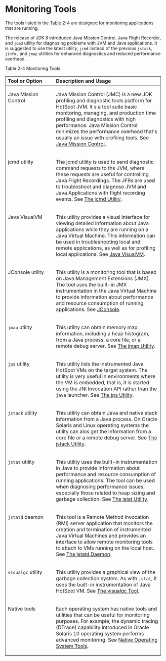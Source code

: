 

<div id="JSTGD249"><a id="BABFCEEB" name="BABFCEEB">
<div class="smallpagetitle"><h1>Monitoring Tools</h1></div>
</a><p><a id="BABFCEEB" name="BABFCEEB">The tools listed in the </a><a href="#BABFCEHE">Table 2-4</a> are designed for monitoring applications that are running.</p>
<p>The release of JDK 8 introduced Java Mission Control, Java Flight Recorder, and <code dir="ltr">jcmd</code> utility for diagnosing problems with JVM and Java applications. It is suggested to use the latest utility, <code dir="ltr">jcmd</code> instead of the previous <code dir="ltr">jstack</code>, <code dir="ltr">jinfo,</code> and <code dir="ltr">jmap</code> utilities for enhanced diagnostics and reduced performance overhead.</p>
<div id="JSTGD250"><a id="sthref29" name="sthref29"></a><a id="BABFCEHE" name="BABFCEHE">
<p>Table 2-4 Monitoring Tools</p>
<table border="1" cellpadding="3" cellspacing="0" dir="ltr" frame="hsides" rules="groups" summary="This table contains a list of tools and options for monitoring running applications and detect problems that occur between the application and the Java HotSpot VM, with their descriptions." title="Monitoring Tools" width="100%">
<colgroup><col width="31%">
<col width="*">
</colgroup><thead>
<tr align="left" valign="top">
<th align="left" id="r1c1-t11" valign="bottom">Tool or Option</th>
<th align="left" id="r1c2-t11" valign="bottom">Description and Usage</th>
</tr>
</thead>
<tbody>
<tr align="left" valign="top">
<td align="left" headers="r1c1-t11" id="r2c1-t11">
<p>Java Mission Control</p>
</td>
<td align="left" headers="r2c1-t11 r1c2-t11">
<p>Java Mission Control (JMC) is a new JDK profiling and diagnostic tools platform for HotSpot JVM. It s a tool suite basic monitoring, managing, and production time profiling and diagnostics with high performance. Java Mission Control minimizes the performance overhead that's usually an issue with profiling tools. See <a href="tooldescr002.html#BABIBBDE">Java Mission Control</a>.</p>
</td>
</tr>
<tr align="left" valign="top">
<td align="left" headers="r1c1-t11" id="r3c1-t11">
<p>jcmd utility</p>
</td>
<td align="left" headers="r3c1-t11 r1c2-t11">
<p>The jcmd utility is used to send diagnostic command requests to the JVM, where these requests are useful for controlling Java Flight Recordings. The JFRs are used to troubleshoot and diagnose JVM and Java Applications with flight recording events. See <a href="tooldescr006.html#BABEHABG">The jcmd Utility</a>.</p>
</td>
</tr>
<tr align="left" valign="top">
<td align="left" headers="r1c1-t11" id="r4c1-t11">
<p>Java VisualVM</p>
</td>
<td align="left" headers="r4c1-t11 r1c2-t11">
<p>This utility provides a visual interface for viewing detailed information about Java applications while they are running on a Java Virtual Machine. This information can be used in troubleshooting local and remote applications, as well as for profiling local applications. See <a href="tooldescr010.html#BABEEIFH">Java VisualVM</a>.</p>
</td>
</tr>
<tr align="left" valign="top">
<td align="left" headers="r1c1-t11" id="r5c1-t11">
<p>JConsole utility</p>
</td>
<td align="left" headers="r5c1-t11 r1c2-t11">
<p>This utility is a monitoring tool that is based on Java Management Extensions (JMX). The tool uses the built-in JMX instrumentation in the Java Virtual Machine to provide information about performance and resource consumption of running applications. See <a href="tooldescr009.html#BABDCICF">JConsole</a>.</p>
</td>
</tr>
<tr align="left" valign="top">
<td align="left" headers="r1c1-t11" id="r6c1-t11">
<p><code dir="ltr">jmap</code> utility</p>
</td>
<td align="left" headers="r6c1-t11 r1c2-t11">
<p>This utility can obtain memory map information, including a heap histogram, from a Java process, a core file, or a remote debug server. See <a href="tooldescr014.html#BABGAFEG">The jmap Utility</a>.</p>
</td>
</tr>
<tr align="left" valign="top">
<td align="left" headers="r1c1-t11" id="r7c1-t11">
<p><code dir="ltr">jps</code> utility</p>
</td>
<td align="left" headers="r7c1-t11 r1c2-t11">
<p>This utility lists the instrumented Java HotSpot VMs on the target system. The utility is very useful in environments where the VM is embedded, that is, it is started using the JNI Invocation API rather than the <code dir="ltr">java</code> launcher. See <a href="tooldescr015.html#BABHCEDC">The jps Utility</a>.</p>
</td>
</tr>
<tr align="left" valign="top">
<td align="left" headers="r1c1-t11" id="r8c1-t11">
<p><code dir="ltr">jstack</code> utility</p>
</td>
<td align="left" headers="r8c1-t11 r1c2-t11">
<p>This utility can obtain Java and native stack information from a Java process. On Oracle Solaris and Linux operating systems the utility can alos get the information from a core file or a remote debug server. See <a href="tooldescr016.html#BABFCHDE">The jstack Utility</a>.</p>
</td>
</tr>
<tr align="left" valign="top">
<td align="left" headers="r1c1-t11" id="r9c1-t11">
<p><code dir="ltr">jstat</code> utility</p>
</td>
<td align="left" headers="r9c1-t11 r1c2-t11">
<p>This utility uses the built-in instrumentation in Java to provide information about performance and resource consumption of running applications. The tool can be used when diagnosing performance issues, especially those related to heap sizing and garbage collection. See <a href="tooldescr017.html#BABCDBEA">The jstat Utility</a>.</p>
</td>
</tr>
<tr align="left" valign="top">
<td align="left" headers="r1c1-t11" id="r10c1-t11">
<p><code dir="ltr">jstatd</code> daemon</p>
</td>
<td align="left" headers="r10c1-t11 r1c2-t11">
<p>This tool is a Remote Method Invocation (RMI) server application that monitors the creation and termination of instrumented Java Virtual Machines and provides an interface to allow remote monitoring tools to attach to VMs running on the local host. See <a href="tooldescr033.html#CJGHGBFD">The jstatd Daemon</a>.</p>
</td>
</tr>
<tr align="left" valign="top">
<td align="left" headers="r1c1-t11" id="r11c1-t11">
<p><code dir="ltr">visualgc</code> utility</p>
</td>
<td align="left" headers="r11c1-t11 r1c2-t11">
<p>This utility provides a graphical view of the garbage collection system. As with <code dir="ltr">jstat</code>, it uses the built-in instrumentation of Java HotSpot VM. See <a href="tooldescr018.html#BABCDEBE">The visualgc Tool</a>.</p>
</td>
</tr>
<tr align="left" valign="top">
<td align="left" headers="r1c1-t11" id="r12c1-t11">
<p>Native tools</p>
</td>
<td align="left" headers="r12c1-t11 r1c2-t11">
<p>Each operating system has native tools and utilities that can be useful for monitoring purposes. For example, the dynamic tracing (DTrace) capability introduced in Oracle Solaris 10 operating system performs advanced monitoring. See <a href="tooldescr020.html#BABBHHIE">Native Operating System Tools</a>.</p>
</td>
</tr>
</tbody>
</table>
<br></a></div><a id="BABFCEHE" name="BABFCEHE">
</a></div>
